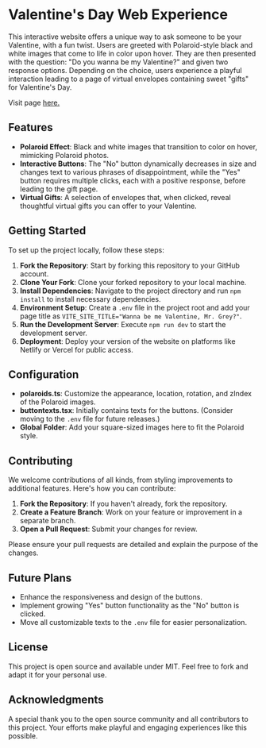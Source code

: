 # Valentine's Day Web Experience

This interactive website offers a unique way to ask someone to be your Valentine, with a fun twist. Users are greeted with Polaroid-style black and white images that come to life in color upon hover. They are then presented with the question: "Do you wanna be my Valentine?" and given two response options. Depending on the choice, users experience a playful interaction leading to a page of virtual envelopes containing sweet "gifts" for Valentine's Day.

Visit page [here.](https://wannabemyvalentine-template.netlify.app/)

## Features

- **Polaroid Effect**: Black and white images that transition to color on hover, mimicking Polaroid photos.
- **Interactive Buttons**: The "No" button dynamically decreases in size and changes text to various phrases of disappointment, while the "Yes" button requires multiple clicks, each with a positive response, before leading to the gift page.
- **Virtual Gifts**: A selection of envelopes that, when clicked, reveal thoughtful virtual gifts you can offer to your Valentine.

## Getting Started

To set up the project locally, follow these steps:

1. **Fork the Repository**: Start by forking this repository to your GitHub account.
2. **Clone Your Fork**: Clone your forked repository to your local machine.
3. **Install Dependencies**: Navigate to the project directory and run `npm install` to install necessary dependencies.
4. **Environment Setup**: Create a `.env` file in the project root and add your page title as `VITE_SITE_TITLE="Wanna be me Valentine, Mr. Grey?"`.
5. **Run the Development Server**: Execute `npm run dev` to start the development server.
6. **Deployment**: Deploy your version of the website on platforms like Netlify or Vercel for public access.

## Configuration

- **polaroids.ts**: Customize the appearance, location, rotation, and zIndex of the Polaroid images.
- **buttontexts.tsx**: Initially contains texts for the buttons. (Consider moving to the `.env` file for future releases.)
- **Global Folder**: Add your square-sized images here to fit the Polaroid style.

## Contributing

We welcome contributions of all kinds, from styling improvements to additional features. Here's how you can contribute:

1. **Fork the Repository**: If you haven't already, fork the repository.
2. **Create a Feature Branch**: Work on your feature or improvement in a separate branch.
3. **Open a Pull Request**: Submit your changes for review.

Please ensure your pull requests are detailed and explain the purpose of the changes.

## Future Plans

- Enhance the responsiveness and design of the buttons.
- Implement growing "Yes" button functionality as the "No" button is clicked.
- Move all customizable texts to the `.env` file for easier personalization.

## License

This project is open source and available under MIT. Feel free to fork and adapt it for your personal use.

## Acknowledgments

A special thank you to the open source community and all contributors to this project. Your efforts make playful and engaging experiences like this possible.
